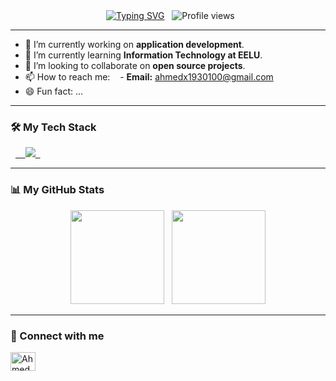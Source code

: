 <div align="center">
  <a href="https://git.io/typing-svg"><img src="https://readme-typing-svg.demolab.com?font=Fira+Code&weight=700&size=28&pause=1000&color=3390FF&center=true&vCenter=true&width=435&lines=Hi+there%2C+I'm+Ahmed+Osman;I'm+a+passionate+developer;Welcome+to+my+profile!" alt="Typing SVG" /></a>
  <img src="https://komarev.com/ghpvc/?username=aboosman745&label=Profile%20views&color=0e75b6&style=flat" alt="Profile views" />
</div>

---

- 🔭 I’m currently working on **application development**.
- 🌱 I’m currently learning **Information Technology at EELU**.
- 👯 I’m looking to collaborate on **open source projects**.
- 📫 How to reach me: 
  - **Email:** ahmedx1930100@gmail.com
- 😄 Fun fact: ...

---

### 🛠️ My Tech Stack
<p align="left">
  <a href="https://skillicons.dev">
    <img src="https://skillicons.dev/icons?i=java,python,js,html,css" />
  </a>
</p>

---

### 📊 My GitHub Stats

<p align="center">
  <img height="150em" src="https://github-readme-stats.vercel.app/api?username=aboosman745&show_icons=true&theme=dracula&count_private=true&hide=stars,prs"/>
  <img height="150em" src="https://github-readme-stats.vercel.app/api/top-langs/?username=aboosman745&layout=compact&langs_count=7&theme=dracula"/>
</p>

---

### 🔗 Connect with me
<p align="left">
<a href="https://www.linkedin.com/in/ahmed-osman-mahmoud-morsi-b51372353?utm_source=share&utm_campaign=share_via&utm_content=profile&utm_medium=android_app" target="blank"><img align="center" src="https://raw.githubusercontent.com/rahuldkjain/github-profile-readme-generator/master/src/images/icons/Social/linked-in-alt.svg" alt="Ahmed Osman's LinkedIn" height="30" width="40" /></a>
</p>
